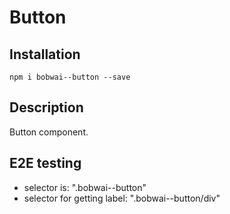 # Button

## Installation

    npm i bobwai--button --save

## Description

Button component.

## E2E testing

 - selector is: ".bobwai--button"
 - selector for getting label: ".bobwai--button/div"